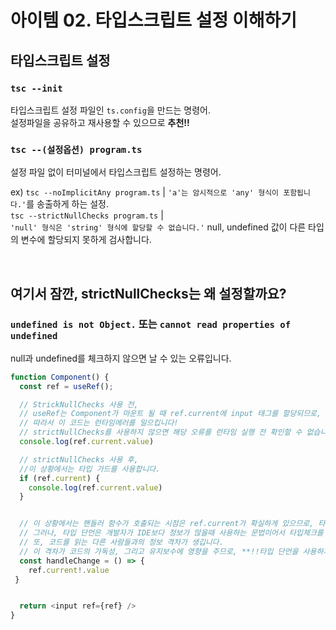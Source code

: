 # 아이템 02. 타입스크립트 설정 이해하기
## 타입스크립트 설정
### `tsc --init`
 타입스크립트 설정 파일인 `ts.config`을 만드는 명령어. <br/>설정파일을 공유하고 재사용할 수 있으므로 **추천!!**
### `tsc --(설정옵션) program.ts`
 설정 파일 없이 터미널에서 타입스크립트 설정하는 명령어.
 
ex) `tsc --noImplicitAny program.ts` | `'a'는 암시적으로 'any' 형식이 포함됩니다.'`를 송출하게 하는 설정.<br/>`tsc --strictNullChecks program.ts` | <br> `'null' 형식은 'string' 형식에 할당할 수 없습니다.'` null, undefined 값이 다른 타입의 변수에 할당되지 못하게 검사합니다.

<br>

## 여기서 잠깐, strictNullChecks는 왜 설정할까요?
### `undefined is not Object.` 또는 `cannot read properties of undefined`
null과 undefined를 체크하지 않으면 날 수 있는 오류입니다.
```ts
function Component() {
  const ref = useRef();

  // StrickNullChecks 사용 전,
  // useRef는 Component가 마운트 될 때 ref.current에 input 태그를 할당되므로, 처음에는 null 입니다.
  // 따라서 이 코드는 런타임에러를 일으킵니다!
  // strictNullChecks를 사용하지 않으면 해당 오류를 런타임 실행 전 확인할 수 없습니다.
  console.log(ref.current.value)

  // strictNullChecks 사용 후,
  //이 상황에서는 타입 가드를 사용합니다.
  if (ref.current) {
    console.log(ref.current.value)
  }


  // 이 상황에서는 핸들러 함수가 호출되는 시점은 ref.current가 확실하게 있으므로, 타입 단언을 사용할 수 있습니다.
  // 그러나, 타입 단언은 개발자가 IDE보다 정보가 많을때 사용하는 문법이어서 타입체크를 고의로 무시하게 됩니다.
  // 또, 코드를 읽는 다른 사람들과의 정보 격차가 생깁니다.
  // 이 격차가 코드의 가독성, 그리고 유지보수에 영향을 주므로, **!!타입 단언을 사용하지마세요!!**
  const handleChange = () => {
    ref.current!.value
 }


  return <input ref={ref} />
}
```

<br/>
